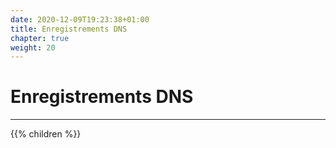 ```yaml
---
date: 2020-12-09T19:23:38+01:00
title: Enregistrements DNS
chapter: true
weight: 20
---
```


# Enregistrements DNS

---

{{% children %}}
